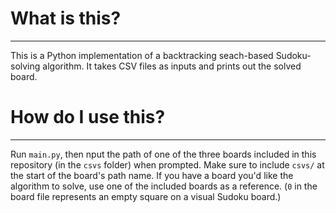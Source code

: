 # What is this?
___

This is a Python implementation of a backtracking seach-based Sudoku-solving algorithm. It takes CSV files as inputs and prints out the solved board.

# How do I use this?
___

Run `main.py`, then nput the path of one of the three boards included in this repository (in the `csvs` folder) when prompted. Make sure to include `csvs/` at the start of the board's path name.
If you have a board you'd like the algorithm to solve, use one of the included boards as a reference. (`0` in the board file represents an empty square on a visual Sudoku board.)
